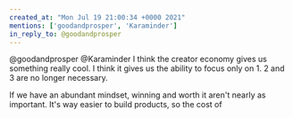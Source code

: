 ```yaml
---
created_at: "Mon Jul 19 21:00:34 +0000 2021"
mentions: ['goodandprosper', 'Karaminder']
in_reply_to: @goodandprosper
---
```


@goodandprosper @Karaminder I think the creator economy gives us something really cool. I think it gives us the ability to focus only on 1. 2 and 3 are no longer necessary.

If we have an abundant mindset, winning and worth it aren't nearly as important. It's way easier to build products, so the cost of